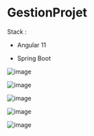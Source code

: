# GestionProjet

Stack : 

- Angular 11

- Spring Boot

![image](https://user-images.githubusercontent.com/56021893/118249747-010afc00-b4a6-11eb-9a51-b47660270ed9.png)

![image](https://user-images.githubusercontent.com/56021893/118978155-47190180-b977-11eb-8398-f3eac9dadd51.png)

![image](https://user-images.githubusercontent.com/56021893/118978890-27cea400-b978-11eb-8850-79c9d1a2c9a0.png)

![image](https://user-images.githubusercontent.com/56021893/118978697-e50ccc00-b977-11eb-916d-de25f4af5832.png)

![image](https://user-images.githubusercontent.com/56021893/118979099-67958b80-b978-11eb-8199-ef4810f731be.png)


